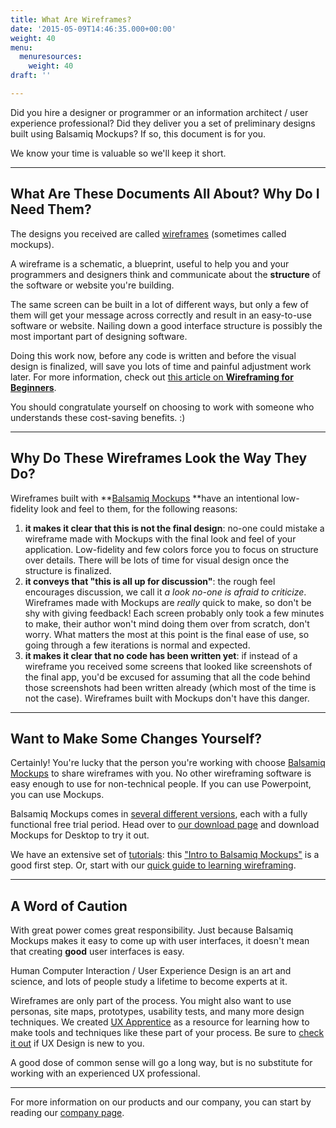 ```yaml
---
title: What Are Wireframes?
date: '2015-05-09T14:46:35.000+00:00'
weight: 40
menu:
  menuresources:
    weight: 40
draft: ''

---
```


Did you hire a designer or programmer or an information architect / user experience professional? Did they deliver you a set of preliminary designs built using Balsamiq Mockups? If so, this document is for you.

We know your time is valuable so we'll keep it short.

* * *

## What Are These Documents All About? Why Do I Need Them?

The designs you received are called [wireframes](http://konigi.com/wiki/wireframes/) (sometimes called mockups).

A wireframe is a schematic, a blueprint, useful to help you and your programmers and designers think and communicate about the **structure** of the software or website you're building.

The same screen can be built in a lot of different ways, but only a few of them will get your message across correctly and result in an easy-to-use software or website. Nailing down a good interface structure is possibly the most important part of designing software. 

Doing this work now, before any code is written and before the visual design is finalized, will save you lots of time and painful adjustment work later. For more information, check out [this article on **Wireframing for Beginners**](http://uxmastery.com/wireframing-for-beginners/).

You should congratulate yourself on choosing to work with someone who understands these cost-saving benefits. :)

* * *

## Why Do These Wireframes Look the Way They Do?

Wireframes built with **[Balsamiq Mockups](https://balsamiq.com/products/mockups/) **have an intentional low-fidelity look and feel to them, for the following reasons:

1.  **it makes it clear that this is not the final design**: no-one could mistake a wireframe made with Mockups with the final look and feel of your application. Low-fidelity and few colors force you to focus on structure over details. There will be lots of time for visual design once the structure is finalized.
2.  **it conveys that "this is all up for discussion"**: the rough feel encourages discussion, we call it _a look no-one is afraid to criticize_. Wireframes made with Mockups are _really_ quick to make, so don't be shy with giving feedback! Each screen probably only took a few minutes to make, their author won't mind doing them over from scratch, don't worry. What matters the most at this point is the final ease of use, so going through a few iterations is normal and expected.
3.  **it makes it clear that no code has been written yet**: if instead of a wireframe you received some screens that looked like screenshots of the final app, you'd be excused for assuming that all the code behind those screenshots had been written already (which most of the time is not the case). Wireframes built with Mockups don't have this danger.

* * *

## Want to Make Some Changes Yourself?

Certainly! You're lucky that the person you're working with choose [Balsamiq Mockups](https://balsamiq.com/products/mockups) to share wireframes with you. No other wireframing software is easy enough to use for non-technical people. If you can use Powerpoint, you can use Mockups.

Balsamiq Mockups comes in [several different versions](https://balsamiq.com/products/compare/), each with a fully functional free trial period. Head over to [our download page](https://balsamiq.com/download/) and download Mockups for Desktop to try it out.

We have an extensive set of [tutorials](/tutorials/): this ["Intro to Balsamiq Mockups"](/tutorials/firstmockup/) is a good first step. Or, start with our [quick guide to learning wireframing](https://blog.balsamiq.com/wireframe-guide/).

* * *

## A Word of Caution

With great power comes great responsibility. Just because Balsamiq Mockups makes it easy to come up with user interfaces, it doesn't mean that creating **good** user interfaces is easy.

Human Computer Interaction / User Experience Design is an art and science, and lots of people study a lifetime to become experts at it.

Wireframes are only part of the process. You might also want to use personas, site maps, prototypes, usability tests, and many more design techniques. We created [UX Apprentice](http://www.uxapprentice.com/) as a resource for learning how to make tools and techniques like these part of your process. Be sure to [check it out](http://www.uxapprentice.com/) if UX Design is new to you.

A good dose of common sense will go a long way, but is no substitute for working with an experienced UX professional.

* * *

For more information on our products and our company, you can start by reading our [company page](https://balsamiq.com/company/).

